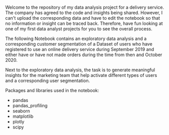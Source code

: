 Welcome to the repository of my data analysis project for a delivery service.
The company has agreed to the code and insights being shared. However, I can't upload the corresponding data and have to edit the notebook
so that no information or insight can be traced back. Therefore, have fun looking at one of my first data analyst projects for you to see the overall process.

The following Notebook contains an exploratory data analysis and a corresponding customer segmentation of a Dataset of users who have registered to use an online delivery service during September 2019 and either have or have not made orders during the time from then and October 2020.

Next to the exploratory data analysis, the task is to generate meaningful insights for the marketing team that help activate different types of users and a corresponding user segmentation.

Packages and libraries used in the notebook:
- pandas
- pandas_profiling
- seaborn
- matplotlib
- plotly
- scipy
